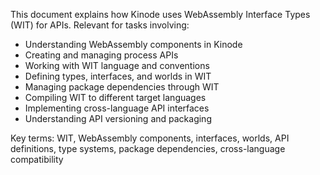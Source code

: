 This document explains how Kinode uses WebAssembly Interface Types (WIT) for APIs. Relevant for tasks involving:
- Understanding WebAssembly components in Kinode
- Creating and managing process APIs
- Working with WIT language and conventions
- Defining types, interfaces, and worlds in WIT
- Managing package dependencies through WIT
- Compiling WIT to different target languages
- Implementing cross-language API interfaces
- Understanding API versioning and packaging

Key terms: WIT, WebAssembly components, interfaces, worlds, API definitions, type systems, package dependencies, cross-language compatibility